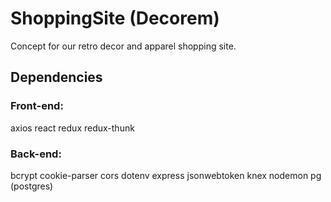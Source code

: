 # ShoppingSite (Decorem)
Concept for our retro decor and apparel shopping site. 

## Dependencies
### Front-end:
axios
react
redux
redux-thunk
### Back-end:
bcrypt
cookie-parser
cors
dotenv
express
jsonwebtoken
knex
nodemon
pg (postgres)
